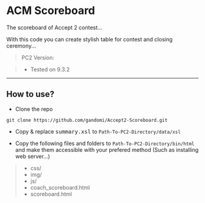 ACM Scoreboard
=============

The scoreboard of Accept 2 contest...

With this code you can create stylish table for contest and closing ceremony...

> PC2 Version:

> - Tested on 9.3.2

----------

## How to use?

 - Clone the repo

```
git clone https://github.com/gandomi/Accept2-Scoreboard.git
```

 - Copy & replace <kbd>summary.xsl</kbd> to `Path-To-PC2-Directory/data/xsl`

 - Copy the following files and folders to `Path-To-PC2-Directory/bin/html` and make them accessible with your prefered method (Such as installing web server...)

>  - css/
>  - img/
>  - js/
>  - coach_scoreboard.html
>  - scoreboard.html

